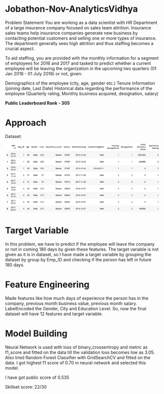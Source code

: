 # Jobathon-Nov-AnalyticsVidhya

Problem Statement
You are working as a data scientist with HR Department of a large insurance company focused on sales team attrition. Insurance sales teams help insurance companies generate new business by contacting potential customers and selling one or more types of insurance. The department generally sees high attrition and thus staffing becomes a crucial aspect.

To aid staffing, you are provided with the monthly information for a segment of employees for 2016 and 2017 and tasked to predict whether a current employee will be leaving the organization in the upcoming two quarters (01 Jan 2018 - 01 July 2018) or not, given:

Demographics of the employee (city, age, gender etc.)
Tenure information (joining date, Last Date)
Historical data regarding the performance of the employee (Quarterly rating, Monthly business acquired, designation, salary)

**Public Leaderboard Rank - 305**

# Approach

Dataset:

![alt text](https://github.com/itsravneet/Jobathon-Nov-AnalyticsVidhya/blob/main/TrainImage.png?raw=true)

# Target Variable
In this problem, we have to predict if the employee will leave the company or not in coming 180 days by given these features. The target variable is not given as it is in dataset, so I have made a target variable by grouping the dataset by group by Emp_ID and checking if the person has left in future 180 days. 

# Feature Engineering
Made features like how much days of experience the person has in the company, previous month business value, previous month salary. LabelEncoded the Gender, City and Education Level. So, now the final dataset will have 12 features and target variable.

# Model Building
Neural Network is used with loss of binary_crossentropy and metric as f1_score and fitted on the data till the validation loss becomes low as 3.05. Also tried Random Forest Classifier with GridSearchCV and fitted on the data. I got highest f1 score of 0.70 in neural network and selected this model.

I have got public score of 0.535

Skillset score: 22/30 
